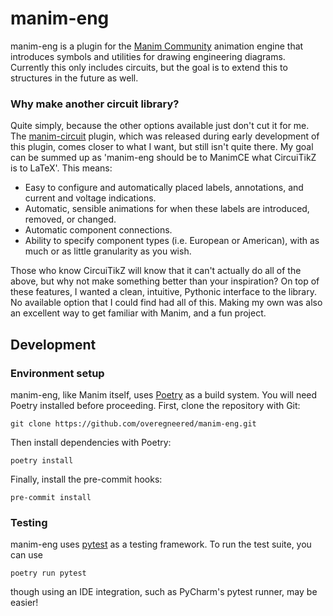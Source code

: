 # manim-eng

manim-eng is a plugin for the [Manim Community](https://www.manim.community/) animation engine that introduces symbols and utilities for drawing engineering diagrams.
Currently this only includes circuits, but the goal is to extend this to structures in the future as well.

### Why make another circuit library?

Quite simply, because the other options available just don't cut it for me. The [manim-circuit](https://github.com/Mr-FuzzyPenguin/manim-circuit/blob/main/README.md) plugin, which was released during early development of this plugin, comes closer to what I want, but still isn't quite there. My goal can be summed up as 'manim-eng should be to ManimCE what CircuiTikZ is to LaTeX'. This means:

- Easy to configure and automatically placed labels, annotations, and current and voltage indications.
- Automatic, sensible animations for when these labels are introduced, removed, or changed.
- Automatic component connections.
- Ability to specify component types (i.e. European or American), with as much or as little granularity as you wish.

Those who know CircuiTikZ will know that it can't actually do all of the above, but why not make something better than your inspiration? On top of these features, I wanted a clean, intuitive, Pythonic interface to the library. No available option that I could find had all of this. Making my own was also an excellent way to get familiar with Manim, and a fun project.

## Development

### Environment setup

manim-eng, like Manim itself, uses [Poetry](https://python-poetry.org/) as a build system. You will need Poetry
installed before proceeding. First, clone the repository with Git:

```shell
git clone https://github.com/overegneered/manim-eng.git
```

Then install dependencies with Poetry:

```shell
poetry install
```

Finally, install the pre-commit hooks:

```shell
pre-commit install
```

### Testing

manim-eng uses [pytest](https://pytest.org) as a testing framework. To run the test suite, you can use

```shell
poetry run pytest
```

though using an IDE integration, such as PyCharm's pytest runner, may be easier!
